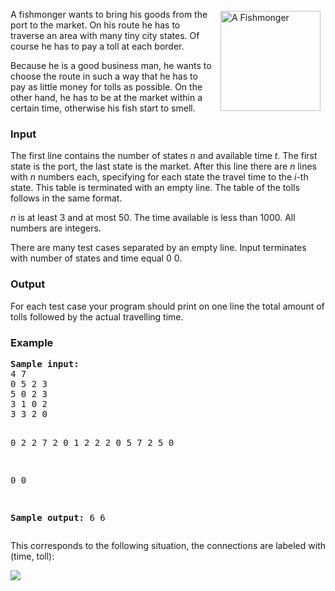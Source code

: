 <p><img src="/content/ahven:fisher.jpg" alt="A Fishmonger" style="float: right" vspace="3" hspace="8" width="160">A fishmonger wants to bring his goods from the port to the market. On his route he has to traverse an area with many tiny city states. Of course he has to pay a toll at each border.</p>
<p>Because he is a good business man, he wants to choose the route in such a way that he has to pay as little money for tolls as possible. On the other hand, he has to be at the market within a certain time, otherwise his fish start to smell.</p>

<h3>Input</h3>
<p>The first line contains the number of states <i>n</i> and available time <i>t</i>. The first state is the port, the last state is the market. After this line there are <i>n</i> lines with <i>n</i> numbers each, specifying for each state the travel time to the <i>i</i>-th state. This table is terminated with an empty line. The table of the tolls follows in the same format.</p>
<p><i>n</i> is at least 3 and at most 50. The time available is less than 1000. All numbers are integers.</p>
<p>There are many test cases separated by an empty line. Input terminates with number of states and time equal 0 0.</p>
<h3>Output</h3>
<p>For each test case your program should print on one line the total amount of tolls followed by the actual travelling time.</p>

<h3>Example</h3>
<pre><b><tt>Sample input:</tt></b>
4 7
0 5 2 3
5 0 2 3
3 1 0 2
3 3 2 0

0 2 2 7
2 0 1 2
2 2 0 5
7 2 5 0

0 0

<b><tt>Sample output:</tt></b>
6 6
</pre>
<p>This corresponds to the following situation, the connections are labeled with (time, toll):</p>
<p><img src="/content/ahven:graf.gif"></p>
